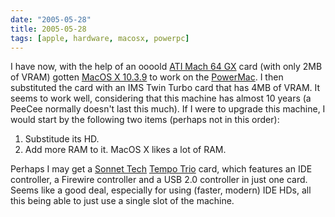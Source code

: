 ```yaml
---
date: "2005-05-28"
title: 2005-05-28
tags: [apple, hardware, macosx, powerpc]
---
```

I have now, with the help of an oooold
[ATI Mach 64 GX](http://www.atitech.ca/) card (with only 2MB of
VRAM) gotten [MacOS X 10.3.9](http://www.apple.com/macosx/) to work
on the
[PowerMac](http://www.everymac.com/systems/apple/powermac/stats/powermac_9500_180mp.html).
I then substituted the card with an IMS Twin Turbo card that has
4MB of VRAM. It seems to work well, considering that this machine
has almost 10 years (a PeeCee normally doesn't last this much). If
I were to upgrade this machine, I would start by the following two
items (perhaps not in this order):

1.  Substitude its HD.
2.  Add more RAM to it. MacOS X likes a lot of RAM.

Perhaps I may get a [Sonnet Tech](http://www.sonnettech.com/)
[Tempo Trio](http://www.sonnettech.com/product/tempo_trio.html)
card, which features an IDE controller, a Firewire controller and a
USB 2.0 controller in just one card. Seems like a good deal,
especially for using (faster, modern) IDE HDs, all this being able
to just use a single slot of the machine.


